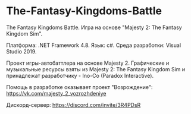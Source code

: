 # The-Fantasy-Kingdoms-Battle
The Fantasy Kingdoms Battle. Игра на основе "Majesty 2: The Fantasy Kingdom Sim".

Платформа: .NET Framework 4.8.
Язык: c#.
Среда разработки: Visual Studio 2019.

Проект игры-автобаттлера на основе Majesty 2.
Графические и музыкальные ресурсы взяты из Majesty 2: The Fantasy Kingdom Sim и принадлежат разработчику - Ino-Co (Paradox Interactive).

Помощь в разработке оказывает проект "Возрождение":
https://vk.com/majesty_2_vozrozhdeniye

Дискорд-сервер: https://discord.com/invite/3R4PDsR
